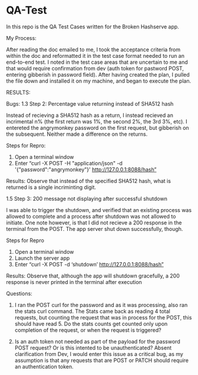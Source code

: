 # QA-Test
In this repo is the QA Test Cases written for the Broken Hashserve app. 

My Process:

After reading the doc emailed to me, I took the acceptance criteria from within the doc and reformatted it in the test case format needed to run an end-to-end test. I noted in the test case areas that are uncertain to me and that would require confirmation from dev (auth token for pastword POST, entering gibberish in password field). After having created the plan, I pulled the file down and installed it on my machine, and began to execute the plan.

RESULTS: 

Bugs: 
1.3 Step 2: Percentage value returning instead of SHA512 hash

Instead of recieving a SHA512 hash as a return, I instead recieved an incrimental n% (the first return was 1%, the second 2%, the 3rd 3%, etc). I entereted the angrymonkey password on the first request, but gibberish on the subsequent. Neither made a difference on the returns.

Steps for Repro:

1.	Open a terminal window
2.	Enter “curl -X POST -H "application/json" -d '{"password":"angrymonkey"}' http://127.0.0.1:8088/hash”

Results: Observe that instead of the specified SHA512 hash, what is returned is a single incriminting digit.



1.5 Step 3: 200 message not displaying after successful shutdown

I was able to trigger the shutdown, and verified that an existing process was allowed to complete and a process after shutdown was not allowed to initiate. One note however, is that I did not recieve a 200 response in the terminal from the POST. The app server shut down successfully, though.

Steps for Repro

1.	Open a terminal window
2. Launch the server app
3.	Enter “curl -X POST -d ‘shutdown’ http://127.0.0.1:8088/hash”

Results: Observe that, although the app will shutdown gracefully, a 200 response is never printed in the terminal after execution



Questions:

1. I ran the POST curl for the password and as it was processing, also ran the stats curl command. The Stats came back as reading 4 total requests, but counting the request that was in process for the POST, this should have read 5. Do the stats counts get counted only upon completion of the request, or when the request is triggered?

2. Is an auth token not needed as part of the payload for the password POST request? Or is this intented to be unauthenticated? Absent clarification from Dev, I would enter this issue as a critical bug, as my assumption is that any requests that are POST or PATCH should require an authentication token.
